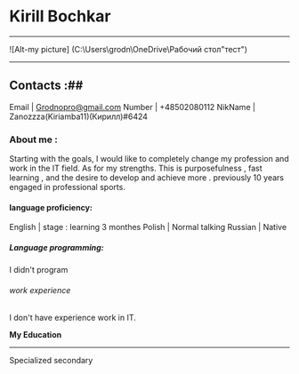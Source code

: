 # Kirill Bochkar #
****************
![Alt-my picture] (C:\Users\grodn\OneDrive\Рабочий стол"тест")
****************

<p> </p>

## Contacts :##
Email   | Grodnopro@gmail.com
Number  | +48502080112
NikName | Zanozzza(Kiriamba11)(Кирилл)#6424

<p></p>

### About me : ###
Starting with the goals, I would like to completely change my profession and work in the IT field.
As for my strengths. This is purposefulness , fast learning , and the desire to develop and achieve more .
previously 10 years engaged in professional sports.

#### language proficiency: ####
English | stage : learning 3 monthes
Polish  | Normal talking 
Russian | Native 

<p> </p>

##### Language programming: #####
I didn't program

<p> </p>

###### work experience ######
I don't have experience work in IT.

<p> </p>

**My Education**
***************
Specialized secondary